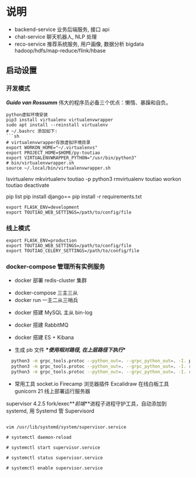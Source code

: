 # 说明

- backend-service 业务后端服务, 接口 api
- chat-service 聊天机器人, NLP 处理
- reco-service 推荐系统服务, 用户画像, 数据分析 bigdata hadoop/hdfs/map-reduce/flink/hbase

## 启动设置

### 开发模式

**_Guido van Rossumm_**
伟大的程序员必备三个优点：懒惰、暴躁和自负。

````shell
python虚拟环境安装
pip3 install virtualenv virtualenvwrapper
sudo apt install --reinstall virtualenv
# ~/.bashrc 添加如下:
```sh
# virtualenvwrapper存放虚拟环境目录
export WORKON_HOME="~/.virtualenvs"
export PROJECT_HOME=$HOME/py-toutiao
export VIRTUALENVWRAPPER_PYTHON="/usr/bin/python3"
# bin/virtualenvwrapper.sh
source ~/.local/bin/virtualenvwrapper.sh
````

lsvirtualenv
mkvirtualenv toutiao -p python3
rmvirtualenv toutiao
workon toutiao
deactivate

pip list
pip install django==
pip install -r requirements.txt

```shell
export FLASK_ENV=development
export TOUTIAO_WEB_SETTINGS=/path/to/config/file
```

### 线上模式

```shell
export FLASK_ENV=production
export TOUTIAO_WEB_SETTINGS=/path/to/config/file
export TOUTIAO_CELERY_SETTINGS=/path/to/config/file
```

### docker-compose 管理所有实例服务

- docker 部署 redis-cluster 集群

* docker-compose 三主三从
* docker run 一主二从三哨兵

- docker 搭建 MySQL 主从 bin-log

- docker 搭建 RabbitMQ

- docker 搭建 ES + Kibana

- 生成 pb 文件 **\*_使用相对路径, 在上层路径下执行_\***

```sh
  python3 -m grpc_tools.protoc --python_out=. --grpc_python_out=. -I. protos/*.proto
  python3 -m grpc_tools.protoc --python_out=. --grpc_python_out=. -I. rpc/*.proto
  python3 -m grpc_tools.protoc --python_out=. --grpc_python_out=. -I. recommend/\*.proto

```

- 常用工具
  socket.io Firecamp 浏览器插件
  Excalidraw 在线白板工具
  gunicorn 21 线上部署运行服务器

supervisor 4.2.5 fork/exec**_前端_**进程子进程守护工具，自动添加到 systemd, 用 Systemd 管 Supervisord

```

vim /usr/lib/systemd/system/supervisor.service

# systemctl daemon-reload

# systemctl start supervisor.service

# systemctl status supervisor.service

# systemctl enable supervisor.service

```
